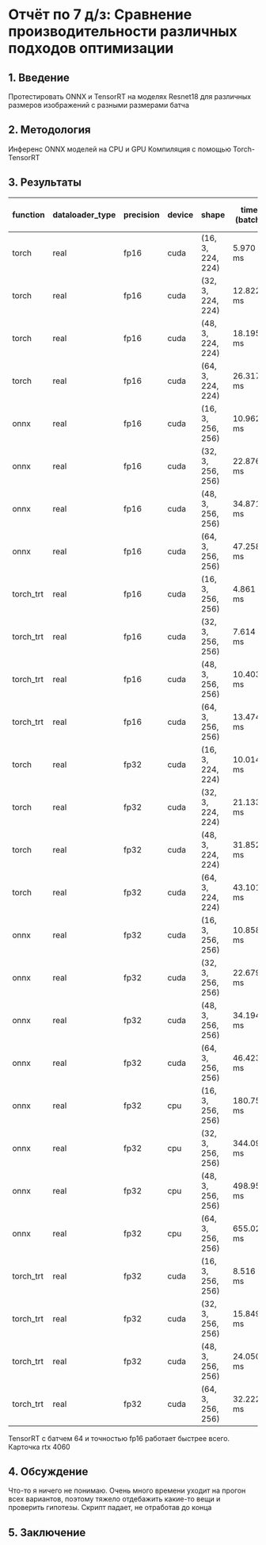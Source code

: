 # Отчёт по 7 д/з: Сравнение производительности различных подходов оптимизации

## 1. Введение

Протестировать ONNX и TensorRT на моделях Resnet18 для различных размеров изображений с разными размерами батча

## 2. Методология

Инференс ONNX моделей на CPU и GPU
Компиляция с помощью Torch-TensorRT

## 3. Результаты

| function   | dataloader_type   | precision   | device   | shape             | time (batch)   | time (per image)   | allocated_memory   | speedup   | FLOPs   | 
|------------|-------------------|-------------|----------|-------------------|----------------|--------------------|--------------------|-----------|---------|
| torch      | real              | fp16        | cuda     | (16, 3, 224, 224) | 5.970 ms       | 0.373 ms           | 418.8 MB           | 30.3x     | N/A     | 
| torch      | real              | fp16        | cuda     | (32, 3, 224, 224) | 12.822 ms      | 0.401 ms           | 418.8 MB           | 14.1x     | N/A     | 
| torch      | real              | fp16        | cuda     | (48, 3, 224, 224) | 18.195 ms      | 0.379 ms           | 418.8 MB           | 9.9x      | N/A     | 
| torch      | real              | fp16        | cuda     | (64, 3, 224, 224) | 26.317 ms      | 0.411 ms           | 418.8 MB           | 6.9x      | N/A     | 
| onnx       | real              | fp16        | cuda     | (16, 3, 256, 256) | 10.962 ms      | 0.685 ms           | 48.0 MB            | 16.5x     | N/A     |
| onnx       | real              | fp16        | cuda     | (32, 3, 256, 256) | 22.876 ms      | 0.715 ms           | 48.0 MB            | 7.9x      | N/A     | 
| onnx       | real              | fp16        | cuda     | (48, 3, 256, 256) | 34.871 ms      | 0.726 ms           | 48.0 MB            | 5.2x      | N/A     |
| onnx       | real              | fp16        | cuda     | (64, 3, 256, 256) | 47.258 ms      | 0.738 ms           | 48.0 MB            | 3.8x      | N/A     | 
| torch_trt  | real              | fp16        | cuda     | (16, 3, 256, 256) | 4.861 ms       | 0.304 ms           | 213.8 MB           | 37.2x     | N/A     | 
| torch_trt  | real              | fp16        | cuda     | (32, 3, 256, 256) | 7.614 ms       | 0.238 ms           | 213.8 MB           | 23.7x     | N/A     | 
| torch_trt  | real              | fp16        | cuda     | (48, 3, 256, 256) | 10.403 ms      | 0.217 ms           | 213.8 MB           | 17.4x     | N/A     | 
| torch_trt  | real              | fp16        | cuda     | (64, 3, 256, 256) | 13.474 ms      | 0.211 ms           | 213.8 MB           | 13.4x     | N/A     | 
| torch      | real              | fp32        | cuda     | (16, 3, 224, 224) | 10.014 ms      | 0.626 ms           | 597.0 MB           | 18.1x     | N/A     | 
| torch      | real              | fp32        | cuda     | (32, 3, 224, 224) | 21.133 ms      | 0.660 ms           | 597.0 MB           | 8.6x      | N/A     | 
| torch      | real              | fp32        | cuda     | (48, 3, 224, 224) | 31.852 ms      | 0.664 ms           | 597.0 MB           | 5.7x      | N/A     | 
| torch      | real              | fp32        | cuda     | (64, 3, 224, 224) | 43.101 ms      | 0.673 ms           | 597.0 MB           | 4.2x      | N/A     | 
| onnx       | real              | fp32        | cuda     | (16, 3, 256, 256) | 10.858 ms      | 0.679 ms           | 48.0 MB            | 16.6x     | N/A     | 
| onnx       | real              | fp32        | cuda     | (32, 3, 256, 256) | 22.679 ms      | 0.709 ms           | 48.0 MB            | 8.0x      | N/A     | 
| onnx       | real              | fp32        | cuda     | (48, 3, 256, 256) | 34.194 ms      | 0.712 ms           | 48.0 MB            | 5.3x      | N/A     | 
| onnx       | real              | fp32        | cuda     | (64, 3, 256, 256) | 46.423 ms      | 0.725 ms           | 48.0 MB            | 3.9x      | N/A     | 
| onnx       | real              | fp32        | cpu      | (16, 3, 256, 256) | 180.753 ms     | 11.297 ms          | 0.2 MB             | 1.0x      | N/A     | 
| onnx       | real              | fp32        | cpu      | (32, 3, 256, 256) | 344.099 ms     | 10.753 ms          | 0.2 MB             | 0.5x      | N/A     | 
| onnx       | real              | fp32        | cpu      | (48, 3, 256, 256) | 498.950 ms     | 10.395 ms          | 0.2 MB             | 0.4x      | N/A     | 
| onnx       | real              | fp32        | cpu      | (64, 3, 256, 256) | 655.026 ms     | 10.235 ms          | 0.2 MB             | 0.3x      | N/A     | 
| torch_trt  | real              | fp32        | cuda     | (16, 3, 256, 256) | 8.516 ms       | 0.532 ms           | 213.8 MB           | 21.2x     | N/A     |
| torch_trt  | real              | fp32        | cuda     | (32, 3, 256, 256) | 15.849 ms      | 0.495 ms           | 213.8 MB           | 11.4x     | N/A     | 
| torch_trt  | real              | fp32        | cuda     | (48, 3, 256, 256) | 24.050 ms      | 0.501 ms           | 213.8 MB           | 7.5x      | N/A     | 
| torch_trt  | real              | fp32        | cuda     | (64, 3, 256, 256) | 32.222 ms      | 0.503 ms           | 213.8 MB           | 5.6x      | N/A     | 


TensorRT с батчем 64 и точностью fp16 работает быстрее всего. Карточка rtx 4060

## 4. Обсуждение

Что-то я ничего не понимаю. Очень много времени уходит на прогон всех вариантов, поэтому тяжело отдебажить какие-то вещи и проверить гипотезы. Скрипт падает, не отработав до конца

## 5. Заключение


